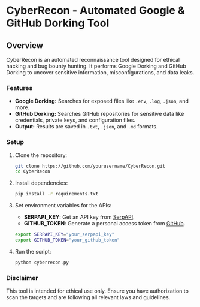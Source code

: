 # CyberRecon - Automated Google & GitHub Dorking Tool

## Overview
CyberRecon is an automated reconnaissance tool designed for ethical hacking and bug bounty hunting. It performs Google Dorking and GitHub Dorking to uncover sensitive information, misconfigurations, and data leaks.

### Features
- **Google Dorking:** Searches for exposed files like `.env`, `.log`, `.json`, and more.
- **GitHub Dorking:** Searches GitHub repositories for sensitive data like credentials, private keys, and configuration files.
- **Output:** Results are saved in `.txt`, `.json`, and `.md` formats.

### Setup
1. Clone the repository:
    ```bash
    git clone https://github.com/yourusername/CyberRecon.git
    cd CyberRecon
    ```

2. Install dependencies:
    ```bash
    pip install -r requirements.txt
    ```

3. Set environment variables for the APIs:
    - **SERPAPI_KEY**: Get an API key from [SerpAPI](https://serpapi.com/).
    - **GITHUB_TOKEN**: Generate a personal access token from [GitHub](https://github.com/settings/tokens).

    ```bash
    export SERPAPI_KEY="your_serpapi_key"
    export GITHUB_TOKEN="your_github_token"
    ```

4. Run the script:
    ```bash
    python cyberrecon.py
    ```

### Disclaimer
This tool is intended for ethical use only. Ensure you have authorization to scan the targets and are following all relevant laws and guidelines.
